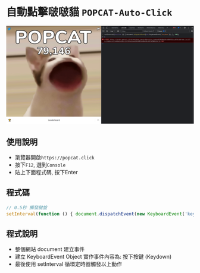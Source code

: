 # 自動點擊啵啵貓 `POPCAT-Auto-Click`

![POPCAT Auto Click](POPCAT-Auto-Click.png)

## 使用說明
* 瀏覽器開啟`https://popcat.click`
* 按下`F12`, 選到`Console`
* 貼上下面程式碼, 按下Enter

## 程式碼
```js
// 0.5秒 觸發鍵盤
setInterval(function () { document.dispatchEvent(new KeyboardEvent('keydown')); }, 500);
```

## 程式說明
* 整個網站 document 建立事件 
* 建立 KeyboardEvent Object 實作事件內容為: 按下按鍵 (Keydown)
* 最後使用 setInterval 循環定時器觸發以上動作